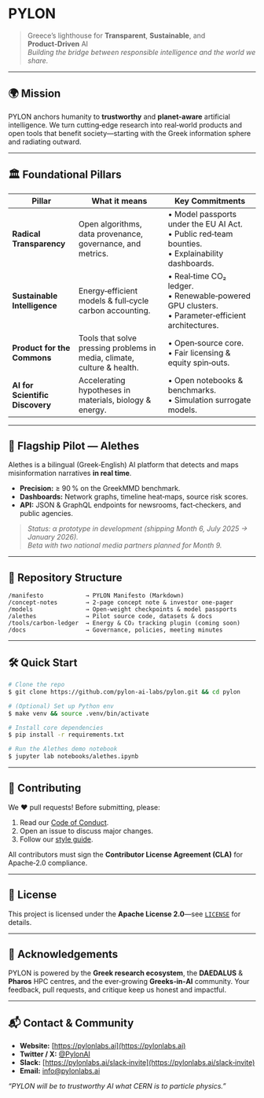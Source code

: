 
# **PYLON**

> Greece’s lighthouse for **Transparent**, **Sustainable**, and **Product‑Driven** AI  
> *Building the bridge between responsible intelligence and the world we share.*

---

## 🌍 **Mission**

PYLON anchors humanity to **trustworthy** and **planet-aware** artificial intelligence. We turn cutting‑edge research into real‑world products and open tools that benefit society—starting with the Greek information sphere and radiating outward.

---

## 🏛 **Foundational Pillars**

| Pillar                          | What it means                                                           | Key Commitments                                                                            |
| ------------------------------- | ----------------------------------------------------------------------- | ------------------------------------------------------------------------------------------ |
| **Radical Transparency**        | Open algorithms, data provenance, governance, and metrics.              | • Model passports under the EU AI Act. <br>• Public red‑team bounties. <br>• Explainability dashboards. |
| **Sustainable Intelligence**    | Energy‑efficient models & full‑cycle carbon accounting.                 | • Real‑time CO₂ ledger. <br>• Renewable‑powered GPU clusters. <br>• Parameter‑efficient architectures. |
| **Product for the Commons**     | Tools that solve pressing problems in media, climate, culture & health. | • Open‑source core. <br>• Fair licensing & equity spin‑outs. |
| **AI for Scientific Discovery** | Accelerating hypotheses in materials, biology & energy.                 | • Open notebooks & benchmarks. <br>• Simulation surrogate models. |

---

## 🚀 **Flagship Pilot — Alethes**

Alethes is a bilingual (Greek‑English) AI platform that detects and maps misinformation narratives **in real time**.

- **Precision:** ≥ 90 % on the GreekMMD benchmark.
- **Dashboards:** Network graphs, timeline heat‑maps, source risk scores.
- **API:** JSON & GraphQL endpoints for newsrooms, fact‑checkers, and public agencies.

> *Status: α prototype in development (shipping Month 6, July 2025 → January 2026).*  
> *Beta with two national media partners planned for Month 9.*

---

## 📂 **Repository Structure**

```
/manifesto            → PYLON Manifesto (Markdown)  
/concept‑notes        → 2‑page concept note & investor one‑pager  
/models               → Open‑weight checkpoints & model passports  
/alethes              → Pilot source code, datasets & docs  
/tools/carbon‑ledger  → Energy & CO₂ tracking plugin (coming soon)  
/docs                 → Governance, policies, meeting minutes  
```

---

## 🛠 **Quick Start**

```bash
# Clone the repo
$ git clone https://github.com/pylon‑ai-labs/pylon.git && cd pylon

# (Optional) Set up Python env
$ make venv && source .venv/bin/activate

# Install core dependencies
$ pip install -r requirements.txt

# Run the Alethes demo notebook
$ jupyter lab notebooks/alethes.ipynb
```

---

## 🤝 **Contributing**

We ♥ pull requests! Before submitting, please:

1. Read our [Code of Conduct](docs/CODE_OF_CONDUCT.md).
2. Open an issue to discuss major changes.
3. Follow our [style guide](docs/STYLE_GUIDE.md).

All contributors must sign the **Contributor License Agreement (CLA)** for Apache‑2.0 compliance.

---

## 📜 **License**

This project is licensed under the **Apache License 2.0**—see [`LICENSE`](LICENSE) for details.

---

## 🙏 **Acknowledgements**

PYLON is powered by the **Greek research ecosystem**, the **DAEDALUS** & **Pharos** HPC centres, and the ever‑growing **Greeks‑in‑AI** community. Your feedback, pull requests, and critique keep us honest and impactful.

---

## 📬 **Contact & Community**

- **Website:** [https://pylonlabs.ai](https://pylonlabs.ai)
- **Twitter / X:** [@PylonAI](https://twitter.com/PylonAI)
- **Slack:** [https://pylonlabs.ai/slack‑invite](https://pylonlabs.ai/slack‑invite)
- **Email:** [info@pylonlabs.ai](mailto:info@pylonlabs.ai)

*“PYLON will be to trustworthy AI what CERN is to particle physics.”*
